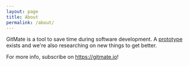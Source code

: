 ```yaml
---
layout: page
title: About
permalink: /about/
---
```


GitMate is a tool to save time during software development. A
[prototype](http://app.gitmate.io) exists and we're also researching on new
things to get better.

For more info, subscribe on <https://gitmate.io>!
